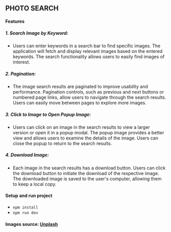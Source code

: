 ## PHOTO SEARCH

#### Features

##### 1. **Search Image by Keyword:**

-   Users can enter keywords in a search bar to find specific images. The application will fetch and display relevant images based on the entered keywords. The search functionality allows users to easily find images of interest.

##### 2. **Pagination:**

-   The image search results are paginated to improve usability and performance. Pagination controls, such as previous and next buttons or numbered page links, allow users to navigate through the search results. Users can easily move between pages to explore more images.

##### 3. **Click to Image to Open Popup Image:**

-   Users can click on an image in the search results to view a larger version or open it in a popup modal. The popup image provides a better view and allows users to examine the details of the image. Users can close the popup to return to the search results.

##### 4. **Download Image:**

-   Each image in the search results has a download button. Users can click the download button to initiate the download of the respective image. The downloaded image is saved to the user's computer, allowing them to keep a local copy.

#### Setup and run project

-   `npm install`
-   `npm run dev`

#### Images source: [Unplash](https://unsplash.com/)
